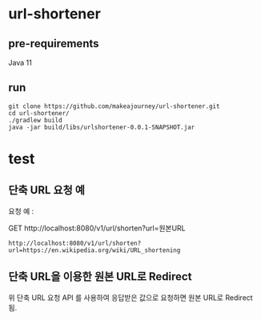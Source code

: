 # url-shortener

## pre-requirements
Java 11


## run 

```shell
git clone https://github.com/makeajourney/url-shortener.git
cd url-shortener/
./gradlew build
java -jar build/libs/urlshortener-0.0.1-SNAPSHOT.jar
```

# test

## 단축 URL 요청 예

요청 예 :

GET http://localhost:8080/v1/url/shorten?url=원본URL

```
http://localhost:8080/v1/url/shorten?url=https://en.wikipedia.org/wiki/URL_shortening
```

## 단축 URL을 이용한 원본 URL로 Redirect

위 단축 URL 요청 API 를 사용하여 응답받은 값으로 요청하면 원본 URL로 Redirect 됨.
